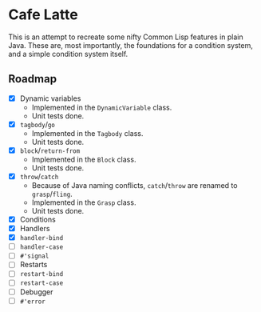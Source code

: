 # Cafe Latte

This is an attempt to recreate some nifty Common Lisp features in plain Java. These are, most importantly, the foundations for a condition system, and a simple condition system itself.

## Roadmap

* [X] Dynamic variables
  * Implemented in the `DynamicVariable` class.
  * Unit tests done.
* [X] `tagbody`/`go`
  * Implemented in the `Tagbody` class.
  * Unit tests done.
* [X] `block`/`return-from`
  * Implemented in the `Block` class.
  * Unit tests done.
* [X] `throw`/`catch`
  * Because of Java naming conflicts, `catch`/`throw` are renamed to `grasp`/`fling`.
  * Implemented in the `Grasp` class.
  * Unit tests done.
* [X] Conditions
* [X] Handlers
* [X] `handler-bind`
* [ ] `handler-case`
* [ ] `#'signal`
* [ ] Restarts
* [ ] `restart-bind`
* [ ] `restart-case`
* [ ] Debugger
* [ ] `#'error`
